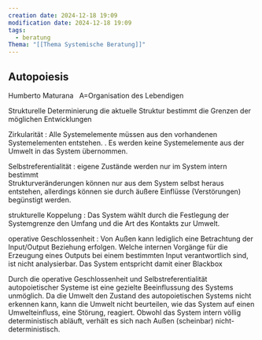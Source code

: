 ```yaml
---
creation date: 2024-12-18 19:09
modification date: 2024-12-18 19:09
tags:
  - beratung
Thema: "[[Thema Systemische Beratung]]"
---
```


## Autopoiesis
Humberto Maturana
 
A=Organisation des Lebendigen

Strukturelle Determinierung
die aktuelle Struktur bestimmt die Grenzen der möglichen Entwicklungen

Zirkularität
:   Alle Systemelemente müssen aus den vorhandenen Systemelementen entstehen. . Es werden keine Systemelemente aus der Umwelt in das System übernommen.

Selbstreferentialität
:   eigene Zustände werden nur im System intern bestimmt   
Strukturveränderungen können nur aus dem System selbst heraus entstehen, allerdings können sie durch äußere Einflüsse (Verstörungen) begünstigt werden.

strukturelle Koppelung 
:   Das System wählt durch die Festlegung der Systemgrenze den Umfang und die Art des Kontakts zur Umwelt.

operative Geschlossenheit
:   Von Außen kann lediglich eine Betrachtung der Input/Output Beziehung erfolgen. Welche internen Vorgänge für die Erzeugung eines Outputs bei einem bestimmten Input verantwortlich sind, ist nicht analysierbar. Das System entspricht damit einer Blackbox

Durch die operative Geschlossenheit und Selbstreferentialität autopoietischer Systeme ist eine gezielte Beeinflussung des Systems unmöglich. Da die Umwelt den Zustand des autopoietischen Systems nicht erkennen kann, kann die Umwelt nicht beurteilen, wie das System auf einen Umwelteinfluss, eine Störung, reagiert. Obwohl das System intern völlig deterministisch abläuft, verhält es sich nach Außen (scheinbar) nicht-deterministisch.
 